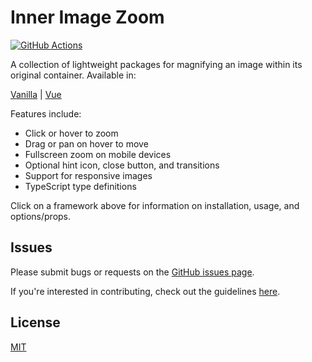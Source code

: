 # Inner Image Zoom

[![GitHub Actions][build-badge]][build]

A collection of lightweight packages for magnifying an image within its original container. Available in:

[Vanilla](https://github.com/laurenashpole/inner-image-zoom/tree/main/packages/vanilla) | [Vue](https://github.com/laurenashpole/inner-image-zoom/tree/main/packages/vue)

Features include:

- Click or hover to zoom
- Drag or pan on hover to move
- Fullscreen zoom on mobile devices
- Optional hint icon, close button, and transitions
- Support for responsive images
- TypeScript type definitions

Click on a framework above for information on installation, usage, and options/props.

## Issues

Please submit bugs or requests on the [GitHub issues page](https://github.com/laurenashpole/inner-image-zoom/issues).

If you're interested in contributing, check out the guidelines [here](https://github.com/laurenashpole/inner-image-zoom/blob/main/CONTRIBUTING.md).

## License

[MIT](https://github.com/laurenashpole/inner-image-zoom/blob/main/LICENSE)

[build-badge]: https://github.com/laurenashpole/inner-image-zoom/actions/workflows/release.yml/badge.svg
[build]: https://github.com/laurenashpole/inner-image-zoom/actions